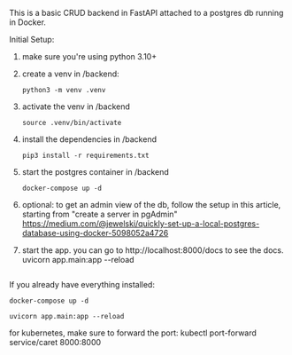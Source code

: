 This is a basic CRUD backend in FastAPI attached to a postgres db running in Docker. 

Initial Setup:

1. make sure you're using python 3.10+

2. create a venv in /backend:
   
    ```python3 -m venv .venv```
   
4. activate the venv in /backend
   
    ```source .venv/bin/activate```

5. install the dependencies in /backend

   ```pip3 install -r requirements.txt```

6. start the postgres container in /backend

    ```docker-compose up -d```

7. optional: to get an admin view of the db, follow the setup in this article, starting from "create a server in pgAdmin" https://medium.com/@jewelski/quickly-set-up-a-local-postgres-database-using-docker-5098052a4726

8. start the app. you can go to http://localhost:8000/docs to see the docs.  
uvicorn app.main:app --reload
    ``````

If you already have everything installed:

```docker-compose up -d```

```uvicorn app.main:app --reload```

for kubernetes, make sure to forward the port:
kubectl port-forward service/caret 8000:8000





